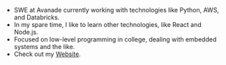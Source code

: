 - SWE at Avanade currently working with technologies like Python, AWS, and Databricks.
- In my spare time, I like to learn other technologies, like React and Node.js.
- Focused on low-level programming in college, dealing with embedded systems and the like. 
- Check out my [Website](https://davidkorenblyum.github.io/Portfolio/).

<!---
davidkorenblyum/davidkorenblyum is a ✨ special ✨ repository because its `README.md` (this file) appears on your GitHub profile.
You can click the Preview link to take a look at your changes.
--->
